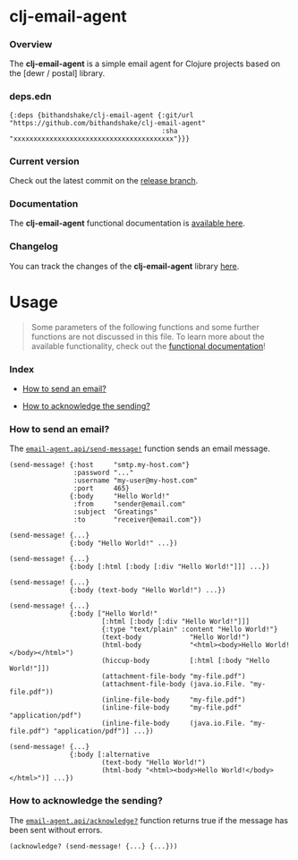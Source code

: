 
# clj-email-agent

### Overview

The <strong>clj-email-agent</strong> is a simple email agent for Clojure projects based on the [dewr / postal] library.

### deps.edn

```
{:deps {bithandshake/clj-email-agent {:git/url "https://github.com/bithandshake/clj-email-agent"
                                      :sha     "xxxxxxxxxxxxxxxxxxxxxxxxxxxxxxxxxxxxxxxx"}}}
```

### Current version

Check out the latest commit on the [release branch](https://github.com/bithandshake/clj-email-agent/tree/release).

### Documentation

The <strong>clj-email-agent</strong> functional documentation is [available here](https://bithandshake.github.io/clj-email-agent).

### Changelog

You can track the changes of the <strong>clj-email-agent</strong> library [here](CHANGES.md).

# Usage

> Some parameters of the following functions and some further functions are not discussed in this file.
  To learn more about the available functionality, check out the [functional documentation](documentation/COVER.md)!

### Index

- [How to send an email?](#how-to-send-an-email)

- [How to acknowledge the sending?](#how-to-acknowledge-the-sending)

### How to send an email?

The [`email-agent.api/send-message!`](documentation/clj/email-agent/API.md/#send-message)
function sends an email message.

```
(send-message! {:host     "smtp.my-host.com"}
                :password "..."
                :username "my-user@my-host.com"
                :port     465}
               {:body     "Hello World!"
                :from     "sender@email.com"
                :subject  "Greatings"
                :to       "receiver@email.com"})
```

```
(send-message! {...}
               {:body "Hello World!" ...})
```

```
(send-message! {...}
               {:body [:html [:body [:div "Hello World!"]]] ...})
```

```
(send-message! {...}
               {:body (text-body "Hello World!") ...})
```

```
(send-message! {...}
               {:body ["Hello World!"
                       [:html [:body [:div "Hello World!"]]]
                       {:type "text/plain" :content "Hello World!"}
                       (text-body            "Hello World!")
                       (html-body            "<html><body>Hello World!</body></html>")
                       (hiccup-body          [:html [:body "Hello World!"]])
                       (attachment-file-body "my-file.pdf")
                       (attachment-file-body (java.io.File. "my-file.pdf"))
                       (inline-file-body     "my-file.pdf")
                       (inline-file-body     "my-file.pdf" "application/pdf")
                       (inline-file-body     (java.io.File. "my-file.pdf") "application/pdf")] ...})
```

```
(send-message! {...}
               {:body [:alternative
                       (text-body "Hello World!")
                       (html-body "<html><body>Hello World!</body></html>")] ...})
```

### How to acknowledge the sending?

The [`email-agent.api/acknowledge?`](documentation/clj/email-agent/API.md/#acknowledge)
function returns true if the message has been sent without errors.

```
(acknowledge? (send-message! {...} {...}))
```
